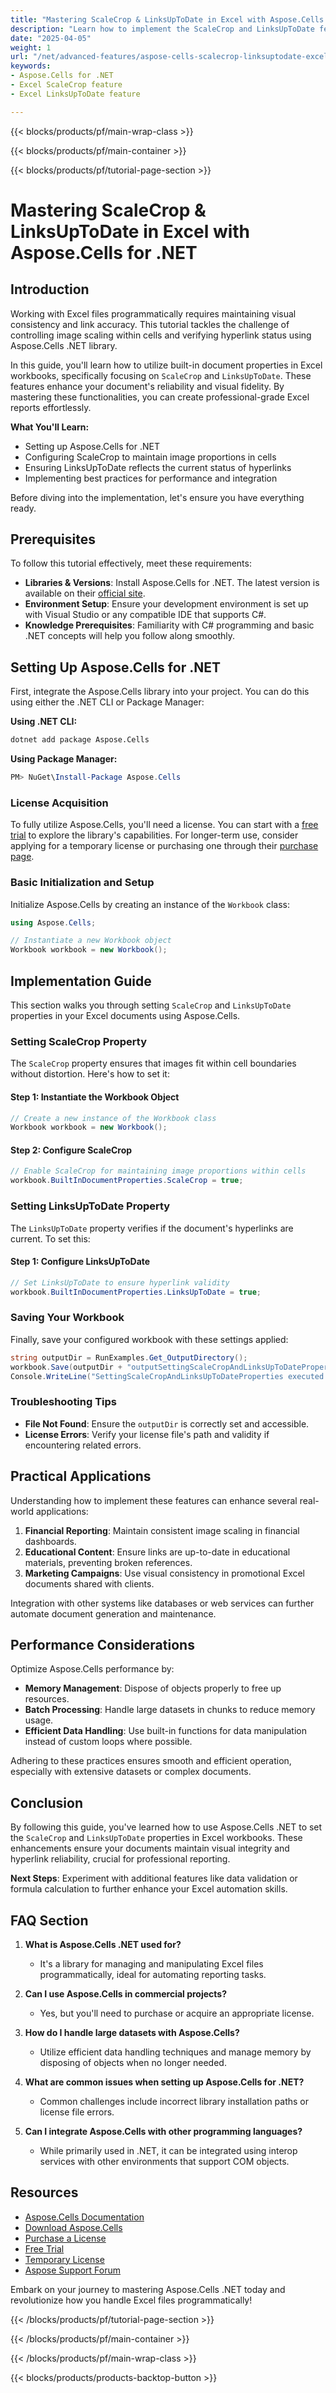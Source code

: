 ```yaml
---
title: "Mastering ScaleCrop & LinksUpToDate in Excel with Aspose.Cells for .NET"
description: "Learn how to implement the ScaleCrop and LinksUpToDate features using Aspose.Cells .NET, ensuring your Excel documents are visually consistent and up-to-date."
date: "2025-04-05"
weight: 1
url: "/net/advanced-features/aspose-cells-scalecrop-linksuptodate-excel/"
keywords:
- Aspose.Cells for .NET
- Excel ScaleCrop feature
- Excel LinksUpToDate feature

---
```


{{< blocks/products/pf/main-wrap-class >}}

{{< blocks/products/pf/main-container >}}

{{< blocks/products/pf/tutorial-page-section >}}


# Mastering ScaleCrop & LinksUpToDate in Excel with Aspose.Cells for .NET

## Introduction

Working with Excel files programmatically requires maintaining visual consistency and link accuracy. This tutorial tackles the challenge of controlling image scaling within cells and verifying hyperlink status using Aspose.Cells .NET library.

In this guide, you'll learn how to utilize built-in document properties in Excel workbooks, specifically focusing on `ScaleCrop` and `LinksUpToDate`. These features enhance your document's reliability and visual fidelity. By mastering these functionalities, you can create professional-grade Excel reports effortlessly.

**What You'll Learn:**
- Setting up Aspose.Cells for .NET
- Configuring ScaleCrop to maintain image proportions in cells
- Ensuring LinksUpToDate reflects the current status of hyperlinks
- Implementing best practices for performance and integration

Before diving into the implementation, let's ensure you have everything ready.

## Prerequisites

To follow this tutorial effectively, meet these requirements:

- **Libraries & Versions**: Install Aspose.Cells for .NET. The latest version is available on their [official site](https://releases.aspose.com/cells/net/).
- **Environment Setup**: Ensure your development environment is set up with Visual Studio or any compatible IDE that supports C#.
- **Knowledge Prerequisites**: Familiarity with C# programming and basic .NET concepts will help you follow along smoothly.

## Setting Up Aspose.Cells for .NET

First, integrate the Aspose.Cells library into your project. You can do this using either the .NET CLI or Package Manager:

**Using .NET CLI:**
```bash
dotnet add package Aspose.Cells
```

**Using Package Manager:**
```powershell
PM> NuGet\Install-Package Aspose.Cells
```

### License Acquisition

To fully utilize Aspose.Cells, you'll need a license. You can start with a [free trial](https://releases.aspose.com/cells/net/) to explore the library's capabilities. For longer-term use, consider applying for a temporary license or purchasing one through their [purchase page](https://purchase.aspose.com/buy).

### Basic Initialization and Setup

Initialize Aspose.Cells by creating an instance of the `Workbook` class:
```csharp
using Aspose.Cells;

// Instantiate a new Workbook object
Workbook workbook = new Workbook();
```

## Implementation Guide

This section walks you through setting `ScaleCrop` and `LinksUpToDate` properties in your Excel documents using Aspose.Cells.

### Setting ScaleCrop Property

The `ScaleCrop` property ensures that images fit within cell boundaries without distortion. Here's how to set it:

#### Step 1: Instantiate the Workbook Object
```csharp
// Create a new instance of the Workbook class
Workbook workbook = new Workbook();
```

#### Step 2: Configure ScaleCrop
```csharp
// Enable ScaleCrop for maintaining image proportions within cells
workbook.BuiltInDocumentProperties.ScaleCrop = true;
```

### Setting LinksUpToDate Property

The `LinksUpToDate` property verifies if the document's hyperlinks are current. To set this:

#### Step 1: Configure LinksUpToDate
```csharp
// Set LinksUpToDate to ensure hyperlink validity
workbook.BuiltInDocumentProperties.LinksUpToDate = true;
```

### Saving Your Workbook

Finally, save your configured workbook with these settings applied:
```csharp
string outputDir = RunExamples.Get_OutputDirectory();
workbook.Save(outputDir + "outputSettingScaleCropAndLinksUpToDateProperties.xlsx", SaveFormat.Xlsx);
Console.WriteLine("SettingScaleCropAndLinksUpToDateProperties executed successfully.");
```

### Troubleshooting Tips

- **File Not Found**: Ensure the `outputDir` is correctly set and accessible.
- **License Errors**: Verify your license file's path and validity if encountering related errors.

## Practical Applications

Understanding how to implement these features can enhance several real-world applications:

1. **Financial Reporting**: Maintain consistent image scaling in financial dashboards.
2. **Educational Content**: Ensure links are up-to-date in educational materials, preventing broken references.
3. **Marketing Campaigns**: Use visual consistency in promotional Excel documents shared with clients.

Integration with other systems like databases or web services can further automate document generation and maintenance.

## Performance Considerations

Optimize Aspose.Cells performance by:
- **Memory Management**: Dispose of objects properly to free up resources.
- **Batch Processing**: Handle large datasets in chunks to reduce memory usage.
- **Efficient Data Handling**: Use built-in functions for data manipulation instead of custom loops where possible.

Adhering to these practices ensures smooth and efficient operation, especially with extensive datasets or complex documents.

## Conclusion

By following this guide, you've learned how to use Aspose.Cells .NET to set the `ScaleCrop` and `LinksUpToDate` properties in Excel workbooks. These enhancements ensure your documents maintain visual integrity and hyperlink reliability, crucial for professional reporting.

**Next Steps**: Experiment with additional features like data validation or formula calculation to further enhance your Excel automation skills.

## FAQ Section

1. **What is Aspose.Cells .NET used for?**
   - It's a library for managing and manipulating Excel files programmatically, ideal for automating reporting tasks.

2. **Can I use Aspose.Cells in commercial projects?**
   - Yes, but you'll need to purchase or acquire an appropriate license.

3. **How do I handle large datasets with Aspose.Cells?**
   - Utilize efficient data handling techniques and manage memory by disposing of objects when no longer needed.

4. **What are common issues when setting up Aspose.Cells for .NET?**
   - Common challenges include incorrect library installation paths or license file errors.

5. **Can I integrate Aspose.Cells with other programming languages?**
   - While primarily used in .NET, it can be integrated using interop services with other environments that support COM objects.

## Resources

- [Aspose.Cells Documentation](https://reference.aspose.com/cells/net/)
- [Download Aspose.Cells](https://releases.aspose.com/cells/net/)
- [Purchase a License](https://purchase.aspose.com/buy)
- [Free Trial](https://releases.aspose.com/cells/net/)
- [Temporary License](https://purchase.aspose.com/temporary-license/)
- [Aspose Support Forum](https://forum.aspose.com/c/cells/9)

Embark on your journey to mastering Aspose.Cells .NET today and revolutionize how you handle Excel files programmatically!


{{< /blocks/products/pf/tutorial-page-section >}}

{{< /blocks/products/pf/main-container >}}

{{< /blocks/products/pf/main-wrap-class >}}

{{< blocks/products/products-backtop-button >}}

